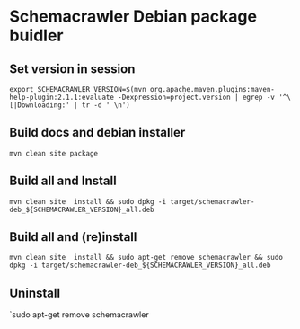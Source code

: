 Schemacrawler Debian package buidler
==========================================

Set version in session
------------------------------------------

`export SCHEMACRAWLER_VERSION=$(mvn org.apache.maven.plugins:maven-help-plugin:2.1.1:evaluate -Dexpression=project.version | egrep -v '^\[|Downloading:' | tr -d ' \n')`

Build docs and debian installer
------------------------------------------

`mvn clean site package`


Build all and Install
------------------------------------------

`mvn clean site  install && sudo dpkg -i target/schemacrawler-deb_${SCHEMACRAWLER_VERSION}_all.deb`


Build all and (re)install
------------------------------------------

`mvn clean site  install && sudo apt-get remove schemacrawler && sudo dpkg -i target/schemacrawler-deb_${SCHEMACRAWLER_VERSION}_all.deb`


Uninstall
------------------------------------------

`sudo apt-get remove schemacrawler


